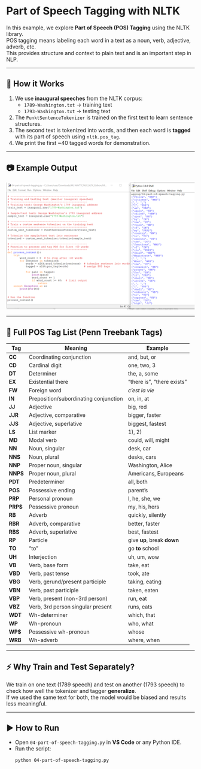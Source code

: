 # Part of Speech Tagging with NLTK

In this example, we explore **Part of Speech (POS) Tagging** using the NLTK library.  
POS tagging means labeling each word in a text as a noun, verb, adjective, adverb, etc.  
This provides structure and context to plain text and is an important step in NLP.

---

## 🔹 How it Works
1. We use **inaugural speeches** from the NLTK corpus:
   - `1789-Washington.txt` → training text
   - `1793-Washington.txt` → testing text  
2. The `PunktSentenceTokenizer` is trained on the first text to learn sentence structures.  
3. The second text is tokenized into words, and then each word is **tagged** with its part of speech using `nltk.pos_tag`.  
4. We print the first ~40 tagged words for demonstration.

---

## 📷 Example Output
![POS Tagging Screenshot](04-part-of-speech-tagging.PNG)

---

## 🔑 Full POS Tag List (Penn Treebank Tags)

| Tag   | Meaning | Example |
|-------|----------|---------|
| **CC** | Coordinating conjunction | and, but, or |
| **CD** | Cardinal digit | one, two, 3 |
| **DT** | Determiner | the, a, some |
| **EX** | Existential there | “there is”, “there exists” |
| **FW** | Foreign word | *c’est la vie* |
| **IN** | Preposition/subordinating conjunction | on, in, at |
| **JJ** | Adjective | big, red |
| **JJR** | Adjective, comparative | bigger, faster |
| **JJS** | Adjective, superlative | biggest, fastest |
| **LS** | List marker | 1), 2) |
| **MD** | Modal verb | could, will, might |
| **NN** | Noun, singular | desk, car |
| **NNS** | Noun, plural | desks, cars |
| **NNP** | Proper noun, singular | Washington, Alice |
| **NNPS** | Proper noun, plural | Americans, Europeans |
| **PDT** | Predeterminer | all, both |
| **POS** | Possessive ending | parent’s |
| **PRP** | Personal pronoun | I, he, she, we |
| **PRP$** | Possessive pronoun | my, his, hers |
| **RB** | Adverb | quickly, silently |
| **RBR** | Adverb, comparative | better, faster |
| **RBS** | Adverb, superlative | best, fastest |
| **RP** | Particle | give **up**, break **down** |
| **TO** | “to” | go **to** school |
| **UH** | Interjection | uh, um, wow |
| **VB** | Verb, base form | take, eat |
| **VBD** | Verb, past tense | took, ate |
| **VBG** | Verb, gerund/present participle | taking, eating |
| **VBN** | Verb, past participle | taken, eaten |
| **VBP** | Verb, present (non-3rd person) | run, eat |
| **VBZ** | Verb, 3rd person singular present | runs, eats |
| **WDT** | Wh-determiner | which, that |
| **WP** | Wh-pronoun | who, what |
| **WP$** | Possessive wh-pronoun | whose |
| **WRB** | Wh-adverb | where, when |

---

## ⚡ Why Train and Test Separately?
We train on one text (1789 speech) and test on another (1793 speech) to check how well the tokenizer and tagger **generalize**.  
If we used the same text for both, the model would be biased and results less meaningful.

---

## ▶️ How to Run
- Open `04-part-of-speech-tagging.py` in **VS Code** or any Python IDE.  
- Run the script:  
  ```bash
  python 04-part-of-speech-tagging.py
